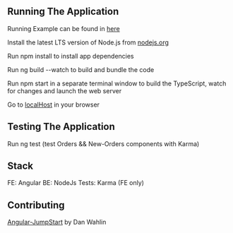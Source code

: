 ## Running The Application
Running Example can be found in [here](https://bny-crm-example.herokuapp.com/)

Install the latest LTS version of Node.js from [nodejs.org](https://nodejs.org)

Run npm install to install app dependencies

Run ng build --watch to build and bundle the code

Run npm start in a separate terminal window to build the TypeScript, watch for changes and launch the web server 

Go to [localHost](http://localhost:8080) in your browser

## Testing The Application
Run ng test (test Orders && New-Orders components with Karma)

## Stack
FE: Angular
BE: NodeJs
Tests: Karma (FE only)

## Contributing
[Angular-JumpStart](https://github.com/DanWahlin/Angular-JumpStart) by Dan Wahlin
